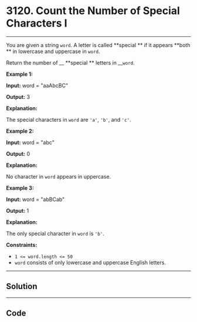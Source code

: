 # 3120. Count the Number of Special Characters I

---

You are given a string `word`. A letter is called **special ** if it appears **both ** in lowercase and uppercase in `word`.

Return the number of __ **special ** letters in __`word`.

 

**Example 1:**

**Input:** word = "aaAbcBC"

**Output:** 3

**Explanation:**

The special characters in `word` are `'a'`, `'b'`, and `'c'`.

**Example 2:**

**Input:** word = "abc"

**Output:** 0

**Explanation:**

No character in `word` appears in uppercase.

**Example 3:**

**Input:** word = "abBCab"

**Output:** 1

**Explanation:**

The only special character in `word` is `'b'`.

 

**Constraints:**

  * `1 <= word.length <= 50`
  * `word` consists of only lowercase and uppercase English letters.

---

## Solution



---

## Code
```python


```